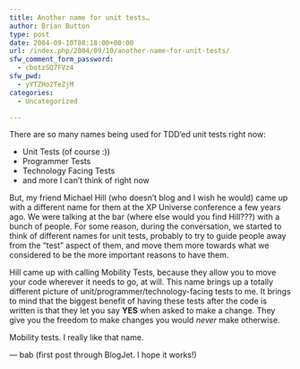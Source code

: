 ```yaml
---
title: Another name for unit tests…
author: Brian Button
type: post
date: 2004-09-10T08:18:00+00:00
url: /index.php/2004/09/10/another-name-for-unit-tests/
sfw_comment_form_password:
  - cbotzSQ7FVz4
sfw_pwd:
  - yYTZHo2TeZjM
categories:
  - Uncategorized

---
```

There are so many names being used for TDD&#8217;ed unit tests right now:

  * Unit Tests (of course :))
  * Programmer Tests
  * Technology Facing Tests
  * and more I can&#8217;t think of right now

But, my friend Michael Hill (who doesn&#8217;t blog and I wish he would) came up with a different name for them at the XP Universe conference a few years ago. We were talking at the bar (where else would you find Hill???) with a bunch of people. For some reason, during the conversation, we started to think of different names for unit tests, probably to try to guide people away from the &#8220;test&#8221; aspect of them, and move them more towards what we considered to be the more important reasons to have them.

Hill came up with calling Mobility Tests, because they allow you to move your code wherever it needs to go, at will. This name brings up a totally different picture of unit/programmer/technology-facing tests to me. It brings to mind that the biggest benefit of having these tests after the code is written is that they let you say **YES** when asked to make a change. They give you the freedom to make changes you would _never_ make otherwise.

Mobility tests. I really like that name.

&#8212; bab (first post through BlogJet. I hope it works!)
